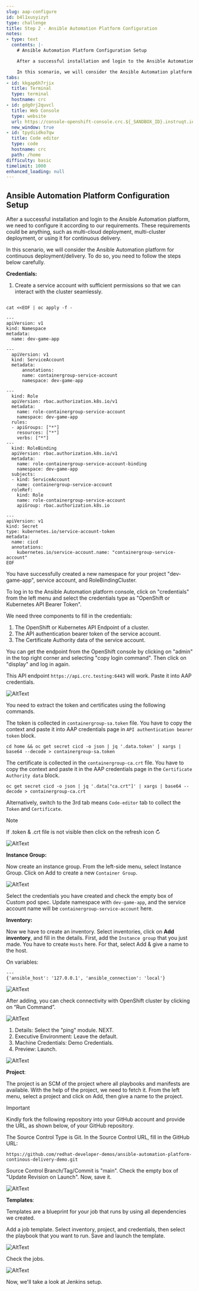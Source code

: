 ```yaml
---
slug: aap-configure
id: b4l1xusyizyt
type: challenge
title: Step 2 - Ansible Automation Platform Configuration
notes:
- type: text
  contents: |-
    # Ansible Automation Platform Configuration Setup

    After a successful installation and login to the Ansible Automation platform, we need to configure it according to our requirements. These requirements could be anything, such as multi-cloud deployment, multi-cluster deployment, or using it for continuous delivery.

    In this scenario, we will consider the Ansible Automation platform for continuous deployment/delivery.
tabs:
- id: kkgap6h7rjix
  title: Terminal
  type: terminal
  hostname: crc
- id: gdg0rj2quvcl
  title: Web Console
  type: website
  url: https://console-openshift-console.crc.${_SANDBOX_ID}.instruqt.io
  new_window: true
- id: tpydiidko7qw
  title: Code editor
  type: code
  hostname: crc
  path: /home
difficulty: basic
timelimit: 1000
enhanced_loading: null
---
```


## Ansible Automation Platform Configuration Setup

After a successful installation and login to the Ansible Automation platform, we need to configure it according to our requirements. These requirements could be anything, such as multi-cloud deployment, multi-cluster deployment, or using it for continuous delivery.

In this scenario, we will consider the Ansible Automation platform for continuous deployment/delivery. To do so, you need to follow the steps below carefully.

**Credentials:**

1. Create a service account with sufficient permissions so that we can interact with the cluster seamlessly.
```

cat <<EOF | oc apply -f -

---
apiVersion: v1
kind: Namespace
metadata:
  name: dev-game-app

---
  apiVersion: v1
  kind: ServiceAccount
  metadata:
      annotations:
      name: containergroup-service-account
      namespace: dev-game-app

---
  kind: Role
  apiVersion: rbac.authorization.k8s.io/v1
  metadata:
    name: role-containergroup-service-account
    namespace: dev-game-app
  rules:
  - apiGroups: ["*"]
    resources: ["*"]
    verbs: ["*"]
---
  kind: RoleBinding
  apiVersion: rbac.authorization.k8s.io/v1
  metadata:
    name: role-containergroup-service-account-binding
    namespace: dev-game-app
  subjects:
  - kind: ServiceAccount
    name: containergroup-service-account
  roleRef:
    kind: Role
    name: role-containergroup-service-account
    apiGroup: rbac.authorization.k8s.io

---
apiVersion: v1
kind: Secret
type: kubernetes.io/service-account-token
metadata:
  name: cicd
  annotations:
    kubernetes.io/service-account.name: "containergroup-service-account"
EOF
```

You have successfully created a new namespace for your project "dev-game-app", service account, and RoleBindingCluster.

To log in to the Ansible Automation platform console, click on "credentials" from the left menu and select the credentials type as "OpenShift or Kubernetes API Bearer Token".

We need three components to fill in the credentials:
1. The OpenShift or Kubernetes API Endpoint of a cluster.
2. The API authentication bearer token of the service account.
3. The Certificate Authority data of the service account.

You can get the endpoint from the OpenShift console by clicking on "admin" in the top right corner and selecting "copy login command". Then click on "display" and log in again.

This API endpoint `https://api.crc.testing:6443` will work. Paste it into AAP credentials.

![AltText](https://github.com/redhat-developer-demos/ansible-automation-platform-continous-delivery-demo/blob/main/assets/oc_endpoint.png?raw=true)

You need to extract the token and certificates using the following commands.

The token is collected in `containergroup-sa.token` file. You have to copy the context and paste it into AAP credentials page in `API authentication bearer token` block.


```
cd home && oc get secret cicd -o json | jq '.data.token' | xargs | base64 --decode > containergroup-sa.token
```
The certificate is collected in the `containergroup-ca.crt` file. You have to copy the context and paste it in the AAP credentials page in the `Certificate Authority data` block.

```
oc get secret cicd -o json | jq '.data["ca.crt"]' | xargs | base64 --decode > containergroup-ca.crt
```

Alternatively, switch to the 3rd tab means `Code-editor` tab to collect the `Token` and `Certificate`.
> [!NOTE]
> If .token & .crt file is not visible then click on the refresh icon ↻

![AltText](https://github.com/redhat-developer-demos/ansible-automation-platform-continous-delivery-demo/blob/main/assets/aap_cred_filled.png?raw=true)

**Instance Group:**

Now create an instance group. From the left-side menu, select Instance Group. Click on Add to create a new `Container Group`.

![AltText](https://github.com/redhat-developer-demos/ansible-automation-platform-continous-delivery-demo/blob/main/assets/aap_instancegroup.png?raw=true)

Select the credentials you have created and check the empty box of Custom pod spec. Update namespace with `dev-game-app`, and the service account name will be `containergroup-service-account` here.

**Inventory:**

Now we have to create an inventory. Select inventories, click on **Add inventory**, and fill in the details. First, add the `Instance group` that you just made. You have to create `Hosts` here. For that, select Add & give a name to the host.

On variables:

```
---
{'ansible_host': '127.0.0.1', 'ansible_connection': 'local'}
```

![AltText](https://github.com/redhat-developer-demos/ansible-automation-platform-continous-delivery-demo/blob/main/assets/aap_inventory.png?raw=true)

After adding, you can check connectivity with OpenShift cluster by clicking on “Run Command”.

![AltText](https://github.com/redhat-developer-demos/ansible-automation-platform-continous-delivery-demo/blob/main/assets/aap_inventory_run_command.png?raw=true)

1. Details: Select the "ping" module. NEXT.
2. Executive Environment: Leave the default.
3. Machine Credentials: Demo Credentials.
4. Preview: Launch.

![AltText](https://github.com/redhat-developer-demos/ansible-automation-platform-continous-delivery-demo/blob/main/assets/aap_ping_op.png?raw=true)

**Project**:

The project is an SCM of the project where all playbooks and manifests are available. With the help of the project, we need to fetch it. From the left menu, select a project and click on Add, then give a name to the project.
> [!IMPORTANT]
>Kindly fork the following repository into your GitHub account and provide the URL, as shown below, of your GitHub repository.

The Source Control Type is Git. In the Source Control URL, fill in the GitHub URL:
```
https://github.com/redhat-developer-demos/ansible-automation-platform-continous-delivery-demo.git
```
Source Control Branch/Tag/Commit is "main". Check the empty box of "Update Revision on Launch". Now, save it.

![AltText](https://github.com/redhat-developer-demos/ansible-automation-platform-continous-delivery-demo/blob/main/assets/aap_project.png?raw=true)

**Templates**:

Templates are a blueprint for your job that runs by using all dependencies we created.

Add a job template. Select inventory, project, and credentials, then select the playbook that you want to run. Save and launch the template.

![AltText](https://github.com/redhat-developer-demos/ansible-automation-platform-continous-delivery-demo/blob/main/assets/aap_templte.png?raw=true)

Check the jobs.

![AltText](https://github.com/redhat-developer-demos/ansible-automation-platform-continous-delivery-demo/blob/main/assets/aap_templete_op.png?raw=true)

Now, we'll take a look at Jenkins setup.
